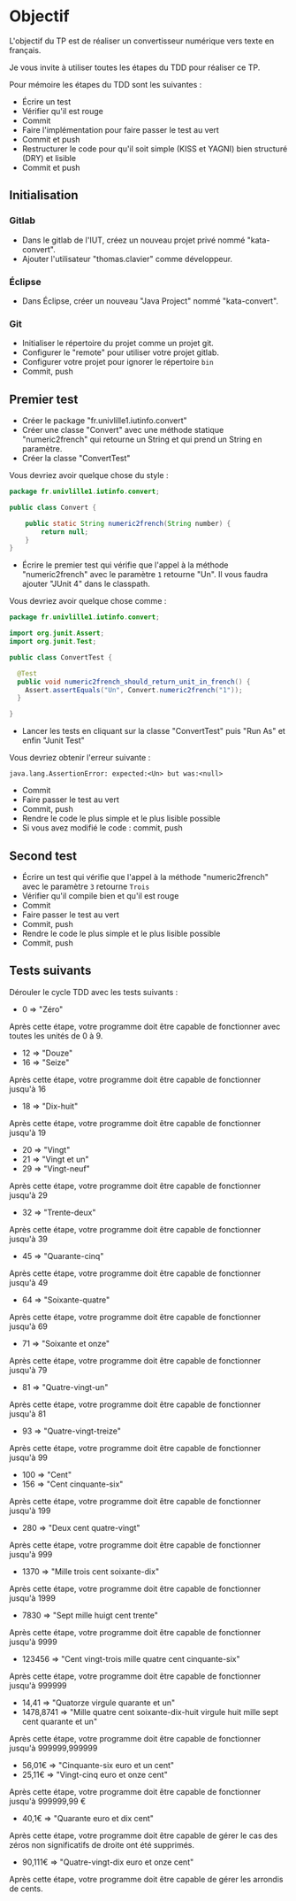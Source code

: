 # Objectif

L'objectif du TP est de réaliser un convertisseur numérique vers texte en français.

Je vous invite à utiliser toutes les étapes du TDD pour réaliser ce TP.

Pour mémoire les étapes du TDD sont les suivantes :

* Écrire un test
* Vérifier qu'il est rouge
* Commit
* Faire l'implémentation pour faire passer le test au vert
* Commit et push
* Restructurer le code pour qu'il soit simple (KISS et YAGNI) bien structuré (DRY) et lisible
* Commit et push

## Initialisation

### Gitlab

* Dans le gitlab de l'IUT, créez un nouveau projet privé nommé "kata-convert".
* Ajouter l'utilisateur "thomas.clavier" comme développeur.

### Éclipse
* Dans Éclipse, créer un nouveau "Java Project" nommé "kata-convert".

### Git
* Initialiser le répertoire du projet comme un projet git.
* Configurer le "remote" pour utiliser votre projet gitlab.
* Configurer votre projet pour ignorer le répertoire `bin`
* Commit, push

## Premier test

* Créer le package "fr.univlille1.iutinfo.convert"
* Créer une classe "Convert" avec une méthode statique "numeric2french" qui retourne un String et qui prend un String en paramètre.
* Créer la classe "ConvertTest"

Vous devriez avoir quelque chose du style :

```java
package fr.univlille1.iutinfo.convert;

public class Convert {

	public static String numeric2french(String number) {
		return null;
	}
}
```

* Écrire le premier test qui vérifie que l'appel à la méthode "numeric2french" avec le paramètre `1` retourne "Un". Il vous faudra ajouter "JUnit 4" dans le classpath.

Vous devriez avoir quelque chose comme :

```java
package fr.univlille1.iutinfo.convert;

import org.junit.Assert;
import org.junit.Test;

public class ConvertTest {

  @Test
  public void numeric2french_should_return_unit_in_french() {
    Assert.assertEquals("Un", Convert.numeric2french("1"));
  }

}
```

* Lancer les tests en cliquant sur la classe "ConvertTest" puis "Run As" et enfin "Junit Test"

Vous devriez obtenir l'erreur suivante :
```
java.lang.AssertionError: expected:<Un> but was:<null>
```

* Commit
* Faire passer le test au vert
* Commit, push
* Rendre le code le plus simple et le plus lisible possible
* Si vous avez modifié le code : commit, push

## Second test

* Écrire un test qui vérifie que l'appel à la méthode "numeric2french" avec le paramètre `3` retourne `Trois`
* Vérifier qu'il compile bien et qu'il est rouge
* Commit
* Faire passer le test au vert
* Commit, push
* Rendre le code le plus simple et le plus lisible possible
* Commit, push

## Tests suivants

Dérouler le cycle TDD avec les tests suivants :

* 0 => "Zéro"

Après cette étape, votre programme doit être capable de fonctionner avec toutes les unités de 0 à 9.

* 12 => "Douze"
* 16 => "Seize"

Après cette étape, votre programme doit être capable de fonctionner jusqu'à 16

* 18 => "Dix-huit"

Après cette étape, votre programme doit être capable de fonctionner jusqu'à 19

* 20 => "Vingt"
* 21 => "Vingt et un"
* 29 => "Vingt-neuf"

Après cette étape, votre programme doit être capable de fonctionner jusqu'à 29

* 32 => "Trente-deux"

Après cette étape, votre programme doit être capable de fonctionner jusqu'à 39

* 45 => "Quarante-cinq"

Après cette étape, votre programme doit être capable de fonctionner jusqu'à 49

* 64 => "Soixante-quatre"

Après cette étape, votre programme doit être capable de fonctionner jusqu'à 69

* 71 => "Soixante et onze"

Après cette étape, votre programme doit être capable de fonctionner jusqu'à 79

* 81 => "Quatre-vingt-un"

Après cette étape, votre programme doit être capable de fonctionner jusqu'à 81

* 93 => "Quatre-vingt-treize"

Après cette étape, votre programme doit être capable de fonctionner jusqu'à 99

* 100 => "Cent"
* 156 => "Cent cinquante-six"

Après cette étape, votre programme doit être capable de fonctionner jusqu'à 199

* 280 => "Deux cent quatre-vingt"

Après cette étape, votre programme doit être capable de fonctionner jusqu'à 999

* 1370 => "Mille trois cent soixante-dix"

Après cette étape, votre programme doit être capable de fonctionner jusqu'à 1999

* 7830 => "Sept mille huigt cent trente"

Après cette étape, votre programme doit être capable de fonctionner jusqu'à 9999

* 123456 => "Cent vingt-trois mille quatre cent cinquante-six"

Après cette étape, votre programme doit être capable de fonctionner jusqu'à 999999

* 14,41 => "Quatorze virgule quarante et un"
* 1478,8741 => "Mille quatre cent soixante-dix-huit virgule huit mille sept cent quarante et un"

Après cette étape, votre programme doit être capable de fonctionner jusqu'à 999999,999999

* 56,01€ => "Cinquante-six euro et un cent"
* 25,11€ => "Vingt-cinq euro et onze cent"

Après cette étape, votre programme doit être capable de fonctionner jusqu'à 999999,99 €

* 40,1€ => "Quarante euro et dix cent"

Après cette étape, votre programme doit être capable de gérer le cas des zéros non significatifs de droite ont été supprimés.

* 90,111€ => "Quatre-vingt-dix euro et onze cent"

Après cette étape, votre programme doit être capable de gérer les arrondis de cents.
